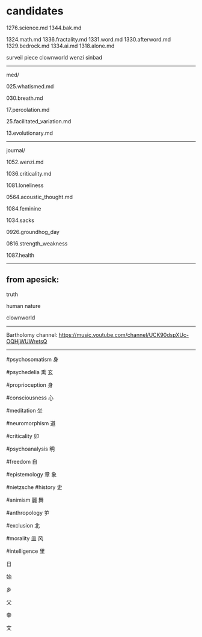 # candidates

1276.science.md
1344.bak.md

1324.math.md
1336.fractality.md
1331.word.md
1330.afterword.md
1329.bedrock.md
1334.ai.md
1318.alone.md

surveil piece
clownworld
wenzi
sinbad

---

med/

025.whatismed.md

030.breath.md

17.percolation.md

25.facilitated_variation.md

13.evolutionary.md

---

journal/

1052.wenzi.md

1036.criticality.md

1081.loneliness

0564.acoustic_thought.md

1084.feminine

1034.sacks

0926.groundhog_day

0816.strength_weakness

1087.health

---

## from apesick:

truth

human nature

clownworld

---

Bartholomy channel:
https://music.youtube.com/channel/UCK90dspXUc-OQHjWUWretsQ

---


#psychosomatism
身

#psychedelia
熏
玄

#proprioception
身

#consciousness
心

#meditation
坐

#neuromorphism
道

#criticality
卯

#psychoanalysis
明

#freedom
自

#epistemology
章
象

#nietzsche
#history
史

#animism
麗
舞

#anthropology
屰

#exclusion
北

#morality
皿
风

#intelligence
里

日

始

乡

父

幸


文
